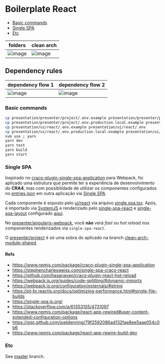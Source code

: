 # Boilerplate React

- [Basic commands](#basic-commands)
- [Single SPA](#single-spa)
- [Etc](#etc)

| folders                                                                                                        | clean arch                                                                                                     |
| -------------------------------------------------------------------------------------------------------------- | -------------------------------------------------------------------------------------------------------------- |
| ![image](https://user-images.githubusercontent.com/2935122/126218252-2da8361a-2695-4397-810a-bf1f049db6d7.png) | ![image](https://user-images.githubusercontent.com/2935122/115903958-9896a500-a43a-11eb-8663-50b6798d15cd.png) |

## Dependency rules

| dependency flow 1                                                                                              | dependency flow 2                                                                                              |
| -------------------------------------------------------------------------------------------------------------- | -------------------------------------------------------------------------------------------------------------- |
| ![image](https://user-images.githubusercontent.com/2935122/115903958-9896a500-a43a-11eb-8663-50b6798d15cd.png) | ![image](https://user-images.githubusercontent.com/2935122/115903965-9af8ff00-a43a-11eb-9e68-8b8d31423b71.png) |

### Basic commands

```bash
cp presentation/presenter/project/.env.example presentation/presenter/project/.env
cp presentation/presenter/project/.env.production.local.example presentation/presenter/project/.env.production.local
cp presentation/ui/react/.env.example presentation/ui/react/.env
cp presentation/ui/react/.env.production.local.example presentation/ui/react/.env.production.local
nvm use ; yarn
yarn dev
yarn test
yarn build
yarn start
```

### Single SPA

Inspirado no [craco-plugin-single-spa-application](https://www.npmjs.com/package/craco-plugin-single-spa-application)
para Webpack, foi aplicado uma estrutura que permite ter a experiência de desenvolvimento do **CRA4**, mas com possibilidade
de utilizar os componentes configurados no
[entries.json](https://github.com/jefferson-william/boilerplate-react/blob/clean-arch-single-spa/presentation/ui/react/entries.js)
em outra aplicação via [Single SPA](https://single-spa.js.org/).

Cada componente é exposto pelo
[ui/react](https://github.com/jefferson-william/boilerplate-react/tree/clean-arch-single-spa/presentation/ui/react)
via arquivo
[single.spa.tsx](https://github.com/jefferson-william/boilerplate-react/blob/clean-arch-single-spa/presentation/ui/react/src/components/Button/single.spa.tsx).
Após, é importado via
[SystemJS](https://github.com/jefferson-william/boilerplate-react/blob/clean-arch-single-spa/presentation/presenter/angularjs-webpack/src/index.ejs#L44)
e renderizado pelo
[single-spa-react](https://github.com/jefferson-william/boilerplate-react/blob/clean-arch-single-spa/presentation/ui/react/src/components/Button/single.spa.tsx#L3)
e [single-spa-layout](https://github.com/jefferson-william/boilerplate-react/blob/clean-arch-single-spa/presentation/presenter/angularjs-webpack/src/microfrontend-layout.html#L22)
configurado
[aqui](https://github.com/jefferson-william/boilerplate-react/blob/clean-arch-single-spa/presentation/presenter/angularjs-webpack/src/angularjs-root-config.ts#L3).

No [presenter/angularjs-webpack](https://github.com/jefferson-william/boilerplate-react/tree/clean-arch-single-spa/presentation/presenter/angularjs-webpack),
você **não** verá _fast_ ou _hot reload_ nos componentes renderizados via `single-spa-react`.

O [presenter/project](https://github.com/jefferson-william/boilerplate-react/tree/clean-arch-single-spa/presentation/presenter/project)
é só uma sobra do aplicado na branch
[clean-arch-module-shared](https://github.com/jefferson-william/boilerplate-react/tree/clean-arch-module-shared/presentation/presenter/project).

#### Refs

- https://www.npmjs.com/package/craco-plugin-single-spa-application
- https://stephencharlesweiss.com/single-spa-craco-react
- https://github.com/hasanayan/craco-plugin-react-hot-reload
- https://webpack.js.org/guides/code-splitting/#dynamic-imports
- https://webpack.js.org/configuration/externals/#string
- https://pt-br.reactjs.org/docs/optimizing-performance.html#single-file-builds
- https://single-spa.js.org/
- https://stackoverflow.com/a/61353105/4731097
- https://www.npmjs.com/package/react-app-rewired#user-content-extended-configuration-options
- https://gist.github.com/joeldenning/79f2592086ad132fae8ee5aae054c0b6
- https://www.npmjs.com/package/react-app-rewire-build-dev

### Etc

See [master](https://github.com/jefferson-william/boilerplate-react) branch.
